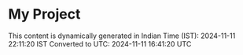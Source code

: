 # My Project

This content is dynamically generated in Indian Time (IST): 2024-11-11 22:11:20 IST
Converted to UTC: 2024-11-11 16:41:20 UTC
